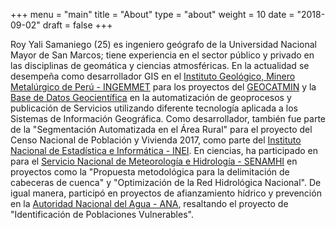 +++
menu = "main"
title = "About"
type = "about"
weight = 10
date = "2018-09-02"
draft = false
+++

Roy Yali Samaniego (25) es ingeniero geógrafo de la Universidad Nacional Mayor de San Marcos; 
tiene experiencia en el sector público y privado en las disciplinas de geomática y 
ciencias atmosféricas. En la actualidad se desempeña como desarrollador GIS en el 
[Instituto Geológico, Minero Metalúrgico de Perú - INGEMMET](http://www.ingemmet.gob.pe/) 
para los proyectos del [GEOCATMIN](http://geocatmin.ingemmet.gob.pe/geocatmin/) y 
la [Base de Datos Geocientífica](http://geocatminapp.ingemmet.gob.pe/bdgeocientifica/Modulos/Autentificacion/Login.aspx)
en la automatización de geoprocesos y publicación de Servicios utilizando diferente tecnología aplicada a los 
Sistemas de Información Geográfica. Como desarrollador, también fue parte de la "Segmentación Automatizada en el Área Rural" para el proyecto del 
Censo Nacional de Población y Vivienda 2017, como parte del [Instituto Nacional de Estadística e Informática - INEI](https://www.inei.gob.pe/).
En ciencias, ha participado en para el [Servicio Nacional de Meteorología e Hidrología - SENAMHI](https://www.senamhi.gob.pe/) en proyectos como
la "Propuesta metodológica para la delimitación de cabeceras de cuenca" y "Optimización de la Red Hidrológica Nacional". De igual manera, participó en 
proyectos de afianzamiento hídrico y prevención en la [Autoridad Nacional del Agua - ANA](http://www.ana.gob.pe), resaltando
el proyecto de "Identificación de Poblaciones Vulnerables".